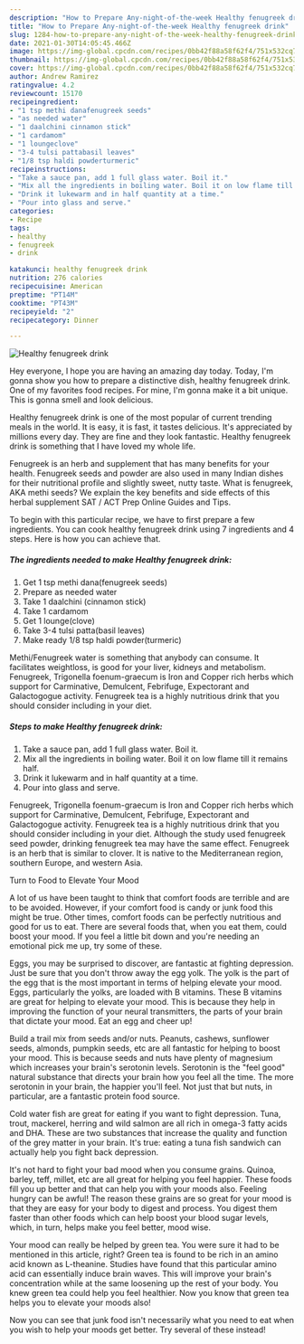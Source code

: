 ```yaml
---
description: "How to Prepare Any-night-of-the-week Healthy fenugreek drink"
title: "How to Prepare Any-night-of-the-week Healthy fenugreek drink"
slug: 1284-how-to-prepare-any-night-of-the-week-healthy-fenugreek-drink
date: 2021-01-30T14:05:45.466Z
image: https://img-global.cpcdn.com/recipes/0bb42f88a58f62f4/751x532cq70/healthy-fenugreek-drink-recipe-main-photo.jpg
thumbnail: https://img-global.cpcdn.com/recipes/0bb42f88a58f62f4/751x532cq70/healthy-fenugreek-drink-recipe-main-photo.jpg
cover: https://img-global.cpcdn.com/recipes/0bb42f88a58f62f4/751x532cq70/healthy-fenugreek-drink-recipe-main-photo.jpg
author: Andrew Ramirez
ratingvalue: 4.2
reviewcount: 15170
recipeingredient:
- "1 tsp methi danafenugreek seeds"
- "as needed water"
- "1 daalchini cinnamon stick"
- "1 cardamom"
- "1 loungeclove"
- "3-4 tulsi pattabasil leaves"
- "1/8 tsp haldi powderturmeric"
recipeinstructions:
- "Take a sauce pan, add 1 full glass water. Boil it."
- "Mix all the ingredients in boiling water. Boil it on low flame till it remains half."
- "Drink it lukewarm and in half quantity at a time."
- "Pour into glass and serve."
categories:
- Recipe
tags:
- healthy
- fenugreek
- drink

katakunci: healthy fenugreek drink 
nutrition: 276 calories
recipecuisine: American
preptime: "PT14M"
cooktime: "PT43M"
recipeyield: "2"
recipecategory: Dinner

---
```



![Healthy fenugreek drink](https://img-global.cpcdn.com/recipes/0bb42f88a58f62f4/751x532cq70/healthy-fenugreek-drink-recipe-main-photo.jpg)

Hey everyone, I hope you are having an amazing day today. Today, I'm gonna show you how to prepare a distinctive dish, healthy fenugreek drink. One of my favorites food recipes. For mine, I'm gonna make it a bit unique. This is gonna smell and look delicious.

Healthy fenugreek drink is one of the most popular of current trending meals in the world. It is easy, it is fast, it tastes delicious. It's appreciated by millions every day. They are fine and they look fantastic. Healthy fenugreek drink is something that I have loved my whole life.

Fenugreek is an herb and supplement that has many benefits for your health. Fenugreek seeds and powder are also used in many Indian dishes for their nutritional profile and slightly sweet, nutty taste. What is fenugreek, AKA methi seeds? We explain the key benefits and side effects of this herbal supplement SAT / ACT Prep Online Guides and Tips.


To begin with this particular recipe, we have to first prepare a few ingredients. You can cook healthy fenugreek drink using 7 ingredients and 4 steps. Here is how you can achieve that.

<!--inarticleads1-->

##### The ingredients needed to make Healthy fenugreek drink:

1. Get 1 tsp methi dana(fenugreek seeds)
1. Prepare as needed water
1. Take 1 daalchini (cinnamon stick)
1. Take 1 cardamom
1. Get 1 lounge(clove)
1. Take 3-4 tulsi patta(basil leaves)
1. Make ready 1/8 tsp haldi powder(turmeric)


Methi/Fenugreek water is something that anybody can consume. It facilitates weightloss, is good for your liver, kidneys and metabolism. Fenugreek, Trigonella foenum-graecum is Iron and Copper rich herbs which support for Carminative, Demulcent, Febrifuge, Expectorant and Galactogogue activity. Fenugreek tea is a highly nutritious drink that you should consider including in your diet. 

<!--inarticleads2-->

##### Steps to make Healthy fenugreek drink:

1. Take a sauce pan, add 1 full glass water. Boil it.
1. Mix all the ingredients in boiling water. Boil it on low flame till it remains half.
1. Drink it lukewarm and in half quantity at a time.
1. Pour into glass and serve.


Fenugreek, Trigonella foenum-graecum is Iron and Copper rich herbs which support for Carminative, Demulcent, Febrifuge, Expectorant and Galactogogue activity. Fenugreek tea is a highly nutritious drink that you should consider including in your diet. Although the study used fenugreek seed powder, drinking fenugreek tea may have the same effect. Fenugreek is an herb that is similar to clover. It is native to the Mediterranean region, southern Europe, and western Asia. 

Turn to Food to Elevate Your Mood


A lot of us have been taught to think that comfort foods are terrible and are to be avoided. However, if your comfort food is candy or junk food this might be true. Other times, comfort foods can be perfectly nutritious and good for us to eat. There are several foods that, when you eat them, could boost your mood. If you feel a little bit down and you're needing an emotional pick me up, try some of these.

Eggs, you may be surprised to discover, are fantastic at fighting depression. Just be sure that you don't throw away the egg yolk. The yolk is the part of the egg that is the most important in terms of helping elevate your mood. Eggs, particularly the yolks, are loaded with B vitamins. These B vitamins are great for helping to elevate your mood. This is because they help in improving the function of your neural transmitters, the parts of your brain that dictate your mood. Eat an egg and cheer up!

Build a trail mix from seeds and/or nuts. Peanuts, cashews, sunflower seeds, almonds, pumpkin seeds, etc are all fantastic for helping to boost your mood. This is because seeds and nuts have plenty of magnesium which increases your brain's serotonin levels. Serotonin is the "feel good" natural substance that directs your brain how you feel all the time. The more serotonin in your brain, the happier you'll feel. Not just that but nuts, in particular, are a fantastic protein food source.

Cold water fish are great for eating if you want to fight depression. Tuna, trout, mackerel, herring and wild salmon are all rich in omega-3 fatty acids and DHA. These are two substances that increase the quality and function of the grey matter in your brain. It's true: eating a tuna fish sandwich can actually help you fight back depression. 

It's not hard to fight your bad mood when you consume grains. Quinoa, barley, teff, millet, etc are all great for helping you feel happier. These foods fill you up better and that can help you with your moods also. Feeling hungry can be awful! The reason these grains are so great for your mood is that they are easy for your body to digest and process. You digest them faster than other foods which can help boost your blood sugar levels, which, in turn, helps make you feel better, mood wise.

Your mood can really be helped by green tea. You were sure it had to be mentioned in this article, right? Green tea is found to be rich in an amino acid known as L-theanine. Studies have found that this particular amino acid can essentially induce brain waves. This will improve your brain's concentration while at the same loosening up the rest of your body. You knew green tea could help you feel healthier. Now you know that green tea helps you to elevate your moods also!

Now you can see that junk food isn't necessarily what you need to eat when you wish to help your moods get better. Try several of these instead!


